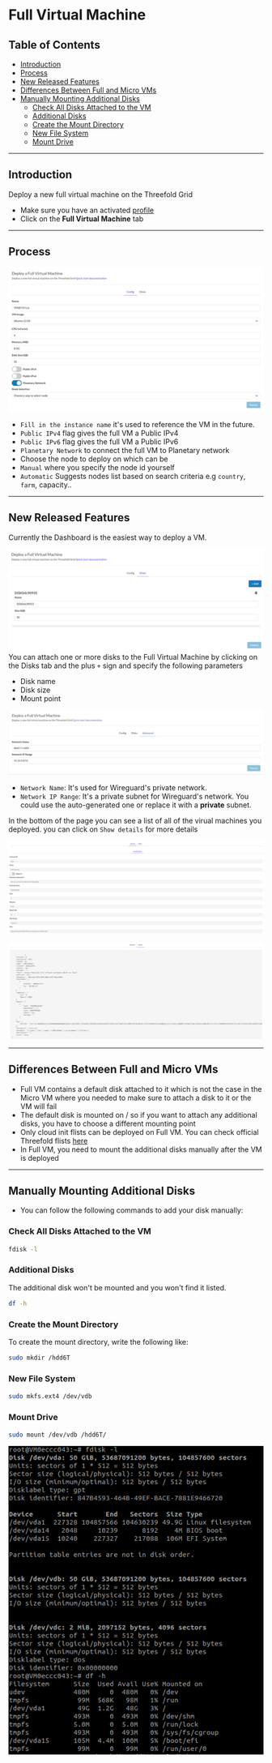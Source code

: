 <h1> Full Virtual Machine </h1>

<h2> Table of Contents </h2>

- [Introduction](#introduction)
- [Process](#process)
- [New Released Features](#new-released-features)
- [Differences Between Full and Micro VMs](#differences-between-full-and-micro-vms)
- [Manually Mounting Additional Disks](#manually-mounting-additional-disks)
  - [Check All Disks Attached to the VM](#check-all-disks-attached-to-the-vm)
  - [Additional Disks](#additional-disks)
  - [Create the Mount Directory](#create-the-mount-directory)
  - [New File System](#new-file-system)
  - [Mount Drive](#mount-drive)

***

## Introduction

Deploy a new full virtual machine on the Threefold Grid

- Make sure you have an activated [profile](./weblets_profile_manager.md)
- Click on the **Full Virtual Machine** tab
***
## Process

![Config tab](img/fullvm1.png)

- `Fill in the instance name` it's used to reference the VM in the future.
- `Public IPv4` flag gives the full VM a Public IPv4
- `Public IPv6` flag gives the full VM a Public IPv6
- `Planetary Network` to connect the full VM to Planetary network
- Choose the node to deploy on which can be
- `Manual` where you specify the node id yourself
- `Automatic` Suggests nodes list based on search criteria e.g `country`, `farm`, capacity..
***
## New Released Features

Currently the Dashboard is the easiest way to deploy a VM.

![Disks tab](img/fullvm2.png)
You can attach one or more disks to the Full Virtual Machine by clicking on the Disks tab and the plus `+` sign and specify the following parameters

- Disk name
- Disk size
- Mount point

![Advanced tab](img/fullvm7.jpg)

- `Network Name`: It's used for Wireguard's private network.
- `Network IP Range`: It's a private subnet for Wireguard's network. You could use the auto-generated one or replace it with a **private** subnet.

In the bottom of the page you can see a list of all of the virual machines you deployed. you can click on `Show details` for more details

![Deployment details](img/fullvm4.png)

![You can also go to JSON tab for full details](img/fullvm5.png)
***
## Differences Between Full and Micro VMs

- Full VM contains a default disk attached to it which is not the case in the Micro VM where you needed to make sure to attach a disk to it or the VM will fail
- The default disk is mounted on / so if you want to attach any additional disks, you have to choose a different mounting point
- Only cloud init flists can be deployed on Full VM. You can check official Threefold flists [here](https://hub.grid.tf/tf-official-vms)
- In Full VM, you need to mount the additional disks manually after the VM is deployed
***
## Manually Mounting Additional Disks

- You can follow the following commands to add your disk manually:

### Check All Disks Attached to the VM

```bash
fdisk -l
```

### Additional Disks

The additional disk won't be mounted and you won't find it listed.

```bash
df -h
```

### Create the Mount Directory

To create the mount directory, write the following like:

```bash
sudo mkdir /hdd6T
```

### New File System

```bash
sudo mkfs.ext4 /dev/vdb
```

### Mount Drive

```bash
sudo mount /dev/vdb /hdd6T/
```

![mounting additional disk](img/fullvm6.png)
